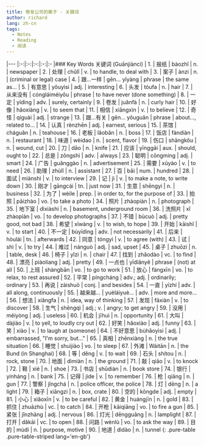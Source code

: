 ```yaml
---
title: 卷发公司的案子 - 关键词
author: richard
lang: zh-cn
tags:
  - Notes
  - Reading
  - 阅读
---
```


|---
|:-:|:-:|:-:|:-:|:-
|### Key Words 关键词 (Guānjiàncí) 
| 1.  |  报纸       | bàozhǐ          | n.     | newspaper 
| 2.  |  处理       | chǔlǐ           | v.     | to handle, to deal with 
| 3.  |  案子       | ànzi            | n.     | (criminal or legal) case 
| 4.  |  跟...一样  | gēn… yīyàng     | phrase | the same as... 
| 5.  |  有意思     | yǒuyìsi         | adj.   | interesting 
| 6.  |  头发       | tóufa           | n.     | hair 
| 7.  |  从来没有   | cóngláiméiyǒu   | phrase | to have never (done something) 
| 8.  |  一定       | yīdìng          | adv.   | surely, certainly 
| 9.  |  卷发       | juǎnfà          | n.     | curly hair 
| 10. |  好像       | hǎoxiàng        | v.     | to seem that
| 11. |  相信  |  xiāngxìn  |  v. |  to believe 
| 12. |  奇怪  |  qíguài   | adj.  | strange 
| 13. |  跟...有关  |  gēn… yǒuguān  |  phrase  | about..., related to... 
| 14. |  认真  |  rènzhēn   | adj.  | earnest, serious 
| 15. |  茶馆  |  cháguǎn  |  n.  | teahouse 
| 16. |  老板  |  lǎobǎn   | n.  | boss 
| 17. |  饭店  |  fàndiàn  |  n. |  restaurant 
| 18. |  味道  |  wèidao  |  n.  | scent, flavor 
| 19. |  伤口  |  shāngkǒu |   n. |  wound, cut 
| 20. |  刀  |  dāo   | n. |  knife 
| 21. |  应该  |  yīnggāi  |  aux. |  should, ought to
| 22. |  总是  |  zǒngshì  |  adv. |  always 
| 23. |  聪明  |  cōngming |   adj. |   smart 
| 24. |  广告  |  guǎnggào |   n. |  advertisement 
| 25. |  需要  |  xūyào  |  v.  | to need
| 26. |  助理  |  zhùlǐ  |  n. |  assistant
| 27. |  百  |  bǎi  |  num. |  hundred
| 28. |  面试  |  miànshì  |  v. |  to interview
| 29. |  记   | jì   | v. |  to make a note, to write down
| 30. |  刚才 |   gāngcái  |  tn. |  just now
| 31. |  生意 |   shēngyi  |  n. |  business
| 32. |  为了 |   wèile |   prep. |  in order to, for the purpose of
| 33. |  拍照 |   pāizhào  |  vo.  | to take a photo
| 34. |  照片 |   zhàopiàn |   n. |  photograph
| 35. |  地下室 |   dìxiàshì  |  n.  | basement, underground room
| 36. |  洗照片 |   xǐ zhàopiàn  |  vo. |  to develop photographs
| 37. |  不错  |  bùcuò  |  adj. |  pretty good, not bad
| 38. |  希望  |  xīwàng |   v.  | to wish, to hope
| 39. |  开始  |  kāishǐ |   v.  | to start
| 40. |  不一定  |  bùyīdìng |   adv. |  not necessarily
| 41. |  后来  |  hòulái |   tn. |  afterwards
| 42. |  同意  |  tóngyì |   v. |  to agree (with)
| 43. |  试   | shì  |  v. |  to try
| 44. |  难过 |   nánguò  |  adj. |  sad, upset
| 45. |  桌子 |   zhuōzi  |  n.  | table, desk
| 46. |  椅子 |   yǐzi  |  n. |  chair
| 47. |  找到 |   zhǎodào  |  vc. |  to find
| 48. |  漂亮 |   piàoliang  |  adj. |  pretty
| 49. |  一点也  |  yīdiǎnyě  |  phrase  | (not) at all
| 50. |  上班  |  shàngbān |   vo. |  to go to work
| 51. |  放心  |  fàngxīn  |  vo.  | to relax, to rest assured
| 52. |  平常  |  píngcháng |   adv.; adj. |  ordinarily; ordinary
| 53. |  再说  |  zàishuō   | conj. |  and besides
| 54. |  一直  |  yīzhí  |  adv.  | all along, continuously
| 55. |  越来越...  |  yuèláiyuè...  |  adv.  | more and more...
| 56. |  想法  |  xiǎngfa  |  n. |  idea, way of thinking
| 57. |  发现  |  fāxiàn  |  v.  | to discover
| 58. |  生气  |  shēngqì  |  adj.; v. |  angry; to get angry
| 59. |  没用  |  méiyòng  |  adj. |  useless
| 60. |  机会  |  jīhuì  |  n. |  opportunity
| 61. |  大叫  |  dàjiào |  v. |  to yell, to loudly cry out
| 62. |  好笑  |  hǎoxiào |   adj. |  funny
| 63. |  笑  |  xiào   | v.  | to laugh at (someone)
| 64. |  不好意思  |  bùhǎoyìsi  |  adj.  | embarrassed, "I'm sorry, but..."
| 65. |  真相  |  zhēnxiàng  |  n.  | the true situation
| 66. |  睡觉  |  shuìjiào  |  vo. |  to sleep
| 67. |  外滩  |  Wàitān  |  n. |  the Bund (in Shanghai)
| 68. |  等   | děng  |  v.  | to wait
| 69. |  石头 |   shítou  |  n.  | rock, stone
| 70. |  地面 |   dìmiàn  |  n.  | the ground
| 71. |  敲   | qiāo   | v.  | to knock
| 72. |  鞋  |  xié  |  n.  | shoe
| 73. |  书店   | shūdiàn   | n.  | book store
| 74. |  银行   | yínháng   | n.  | bank
| 75. |  记得   | jìde   | v.  | to remember
| 76. |  枪   | qiāng   | n.  | gun
| 77. |  警察  |  jǐngchá   | n.  | police officer, the police
| 78. |  灯   | dēng   | n.  | a light
| 79. |  箱子  |  xiāngzi   | n.  | box, crate
| 80. |  空的  |  kōngde   | adj.  | empty
| 81. |  小心  |  xiǎoxīn  |  v.  | to be careful
| 82. |  黄金  |  huángjīn |   n.  | gold
| 83. |  抓住  |  zhuāzhù  |  vc. |  to catch
| 84. |  开枪  |  kāiqiāng |   vo. |  to fire a gun
| 85. |  紧张  |  jǐnzhāng |   adj. |  nervous
| 86. |  灯光  |  dēngguāng |   n.  | lamplight
| 87. |  打开  |  dǎkāi  |  vc.  | to open
| 88. |  问路  |  wènlù  |  vo. |  to ask the way
| 89. |  目的  |  mùdì  |  n.  | purpose, motive
| 90. |  地道  |  dìdào   | n.  | tunnel
{: .pure-table .pure-table-striped lang='en-gb'}
